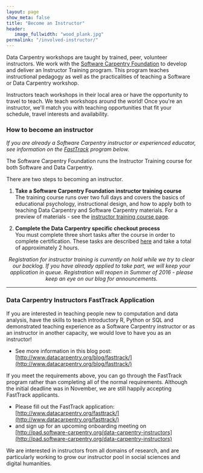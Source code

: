 ```yaml
---
layout: page
show_meta: false
title: "Become an Instructor"
header:
   image_fullwidth: "wood_plank.jpg"
permalink: "/involved-instructor/"
---
```


Data Carpentry workshops are taught by trained, peer, volunteer instructors. We
work with the [Software Carpentry Foundation](http://software-carpentry.org) to develop and deliver an Instructor Training program. This program teaches instructional pedagogy as
well as the practicalities of teaching a Software or Data Carpentry workshop.

Instructors teach workshops in their local area or have the opportunity to travel to
teach. We teach workshops around the world! Once you're an instructor, we'll match you with teaching opportunities that fit your
schedule, travel interests and availability.

### How to become an instructor

_If you are already a Software Carpentry instructor or experienced educator, see information on the [FastTrack](#data-carpentry-fasttrack-instructors-application) program below._

The Software Carpentry Foundation runs the Instructor Training course for both Software and Data Carpentry.

There are two steps to becoming an instructor.  

1. **Take a Software Carpentry Foundation instructor training course**   
The training course runs over two full days and covers the basics of educational psychology, instructional design, and how to apply both to teaching Data Carpentry and Software Carpentry materials. For a preview of materials - see the [instructor training course page](https://swcarpentry.github.io/instructor-training/).

2. **Complete the Data Carpentry specific checkout process**  
You must complete three short tasks after the course in order to complete certification. These tasks are described [here](https://swcarpentry.github.io/instructor-training/checkout/) and take a total of approximately 2 hours.

<p align="center">
<em>
Registration for instructor training is currently on hold while we try to clear our backlog. If you have already applied to take part, we will keep your application in queue. Registration will reopen in Summer of 2016 - please keep an eye on our blog for announcements.
</em></p>

<!--
If you are going through instructor training and need more information, please see [information]() in the [For Instructors]() section.
-->

---

### Data Carpentry Instructors FastTrack Application

If you are interested in teaching people new to computation and data analysis,
have the skills to teach
introductory R, Python or SQL and demonstrated teaching experience as a Software
Carpentry instructor or as an instructor in another capacity, we would love to have you as an instructor!

- See more information in this blog post: [http://www.datacarpentry.org/blog/fasttrack/](http://www.datacarpentry.org/blog/fasttrack/) 

If you meet the requirements above, you can go through the FastTrack program rather than completing all of the normal requirements. Although the initial deadline was in November, we are still happily accepting FastTrack applicants. 

- Please fill out the FastTrack application:  
 [http://www.datacarpentry.org/fasttrack/](http://www.datacarpentry.org/fasttrack/)  
- and sign up for an upcoming onboarding meeting on [http://pad.software-carpentry.org/data-carpentry-instructors](http://pad.software-carpentry.org/data-carpentry-instructors)  

We are interested in instructors from all domains of research, and are particularly
working to grow our instructor pool in social sciences and digital humanities.
